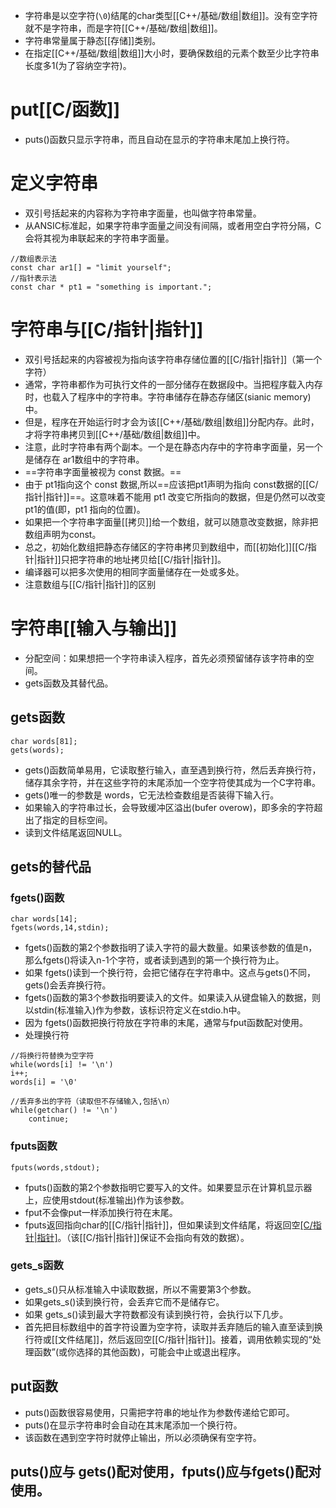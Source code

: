 - 字符串是以空字符(`\0`)结尾的char类型[[C++/基础/数组|数组]]。没有空字符就不是字符串，而是字符[[C++/基础/数组|数组]]。
- 字符串常量属于静态[[存储]]类别。
- 在指定[[C++/基础/数组|数组]]大小时，要确保数组的元素个数至少比字符串长度多1(为了容纳空字符)。

# put[[C/函数]]

- puts()函数只显示字符串，而且自动在显示的字符串末尾加上换行符。

# 定义字符串

- 双引号括起来的内容称为字符串字面量，也叫做字符串常量。
- 从ANSIC标准起，如果字符串字面量之间没有间隔，或者用空白字符分隔，C会将其视为串联起来的字符串字面量。
```
//数组表示法
const char ar1[] = "limit yourself";
//指针表示法
const char * pt1 = "something is important.";

```

# 字符串与[[C/指针|指针]]

- 双引号括起来的内容被视为指向该字符串存储位置的[[C/指针|指针]]（第一个字符）
- 通常，字符串都作为可执行文件的一部分储存在数据段中。当把程序载入内存时，也载入了程序中的字符串。字符串储存在静态存储区(sianic memory)中。
- 但是，程序在开始运行时才会为该[[C++/基础/数组|数组]]分配内存。此时，才将字符串拷贝到[[C++/基础/数组|数组]]中。
- 注意，此时字符串有两个副本。一个是在静态内存中的字符串字面量，另一个是储存在 ar1数组中的字符串。
- ==字符串字面量被视为 const 数据。==
- 由于 pt1指向这个 const 数据,所以==应该把pt1声明为指向 const数据的[[C/指针|指针]]==。这意味着不能用 pt1 改变它所指向的数据，但是仍然可以改变pt1的值(即，pt1 指向的位置)。
- 如果把一个字符串字面量[[拷贝]]给一个数组，就可以随意改变数据，除非把数组声明为const。
- 总之，初始化数组把静态存储区的字符串拷贝到数组中，而[[初始化]][[C/指针|指针]]只把字符串的地址拷贝给[[C/指针|指针]]。
- 编译器可以把多次使用的相同字面量储存在一处或多处。
- 注意数组与[[C/指针|指针]]的区别

# 字符串[[输入与输出]]

- 分配空间：如果想把一个字符串读入程序，首先必须预留储存该字符串的空间。
- gets函数及其替代品。

## gets函数

```
char words[81];
gets(words);
```

- gets()函数简单易用，它读取整行输入，直至遇到换行符，然后丢弃换行符，储存其余字符，并在这些字符的末尾添加一个空字符使其成为一个C字符串。
- gets()唯一的参数是 words，它无法检查数组是否装得下输入行。
- 如果输入的字符串过长，会导致缓冲区溢出(bufer overow)，即多余的字符超出了指定的目标空间。
- 读到文件结尾返回NULL。

## gets的替代品

### fgets()函数

```
char words[14];
fgets(words,14,stdin);
```

- fgets()函数的第2个参数指明了读入字符的最大数量。如果该参数的值是n，那么fgets()将读入n-1个字符，或者读到遇到的第一个换行符为止。
- 如果 fgets()读到一个换行符，会把它储存在字符串中。这点与gets()不同，gets()会丢弃换行符。
- fgets()函数的第3个参数指明要读入的文件。如果读入从键盘输入的数据，则以stdin(标准输入)作为参数，该标识符定义在stdio.h中。
- 因为 fgets()函数把换行符放在字符串的末尾，通常与fput函数配对使用。
- 处理换行符
```
//将换行符替换为空字符
while(words[i] != '\n')
i++;
words[i] = '\0'

//丢弃多出的字符（读取但不存储输入,包括\n）
while(getchar() != '\n')
	continue;
```

### fputs函数

```
fputs(words,stdout);
```

- fputs()函数的第2个参数指明它要写入的文件。如果要显示在计算机显示器上，应使用stdout(标准输出)作为该参数。
- fput不会像put一样添加换行符在末尾。
- fputs返回指向char的[[C/指针|指针]]，但如果读到文件结尾，将返回空[[C/指针|指针]](NULL)。（该[[C/指针|指针]]保证不会指向有效的数据）。

### gets_s函数

- gets_s()只从标准输入中读取数据，所以不需要第3个参数。
- 如果gets_s()读到换行符，会丢弃它而不是储存它。
- 如果 gets_s()读到最大字符数都没有读到换行符，会执行以下几步。
- 首先把目标数组中的首字符设置为空字符，读取并丢弃随后的输入直至读到换行符或[[文件结尾]]，然后返回空[[C/指针|指针]]。接着，调用依赖实现的“处理函数”(或你选择的其他函数)，可能会中止或退出程序。

## put函数

- puts()函数很容易使用，只需把字符串的地址作为参数传递给它即可。
- puts()在显示字符串时会自动在其末尾添加一个换行符。
- 该函数在遇到空字符时就停止输出，所以必须确保有空字符。

## puts()应与 gets()配对使用，fputs()应与fgets()配对使用。

